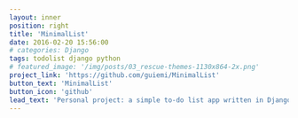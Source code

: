 ```yaml
---
layout: inner
position: right
title: 'MinimalList'
date: 2016-02-20 15:56:00
# categories: Django
tags: todolist django python
# featured_image: '/img/posts/03_rescue-themes-1130x864-2x.png'
project_link: 'https://github.com/guiemi/MinimalList'
button_text: 'MinimalList'
button_icon: 'github'
lead_text: 'Personal project: a simple to-do list app written in Django that maybe someday will resemble Todoist.'
---
```

